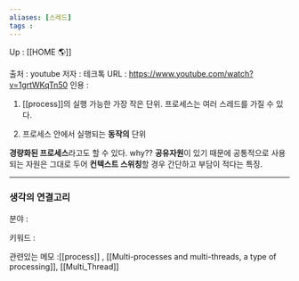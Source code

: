 ```yaml
---
aliases: [스레드]
tags : 
---
```

Up : [[HOME 🌎]]

출처 : youtube
저자 : 테크톡 
URL : https://www.youtube.com/watch?v=1grtWKqTn50
인용 : 

1. [[process]]의 실행 가능한 가장 작은 단위. 프로세스는 여러 스레드를 가질 수 있다.  

2.  프로세스 안에서 실행되는 **동작의** 단위 


**경량화된 프로세스**라고도 할 수 있다.
why?? **공유자원**이 있기 때문에 공통적으로 사용되는 자원은 그대로 두어 **컨텍스트 스위칭**할 경우 간단하고 부담이 적다는 특징.

****
### 생각의 연결고리
분야 :

키워드 :

관련있는 메모 :[[process]] , [[Multi-processes and multi-threads, a type of processing]], [[Multi_Thread]]

